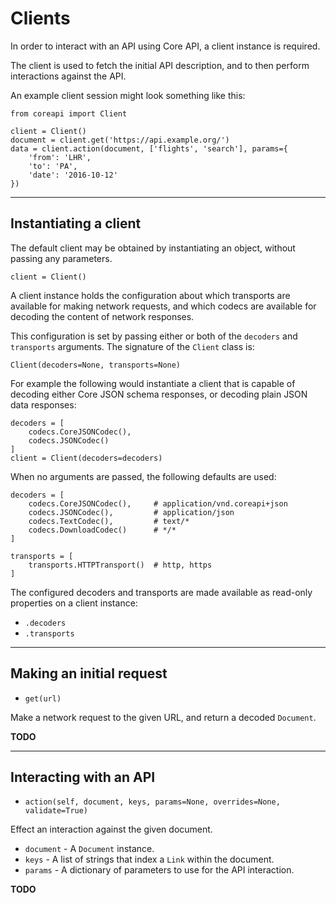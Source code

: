 # Clients

In order to interact with an API using Core API, a client instance is required.

The client is used to fetch the initial API description, and to then perform
interactions against the API.

An example client session might look something like this:

    from coreapi import Client

    client = Client()
    document = client.get('https://api.example.org/')
    data = client.action(document, ['flights', 'search'], params={
        'from': 'LHR',
        'to': 'PA',
        'date': '2016-10-12'
    })

---

## Instantiating a client

The default client may be obtained by instantiating an object, without
passing any parameters.

    client = Client()

A client instance holds the configuration about which transports are available
for making network requests, and which codecs are available for decoding the
content of network responses.

This configuration is set by passing either or both of the `decoders` and
`transports` arguments. The signature of the `Client` class is:

    Client(decoders=None, transports=None)

For example the following would instantiate a client that is capable of
decoding either Core JSON schema responses, or decoding plain JSON
data responses:

    decoders = [
        codecs.CoreJSONCodec(),
        codecs.JSONCodec()
    ]
    client = Client(decoders=decoders)

When no arguments are passed, the following defaults are used:

    decoders = [
        codecs.CoreJSONCodec(),     # application/vnd.coreapi+json
        codecs.JSONCodec(),         # application/json
        codecs.TextCodec(),         # text/*
        codecs.DownloadCodec()      # */*
    ]

    transports = [
        transports.HTTPTransport()  # http, https
    ]

The configured decoders and transports are made available as read-only
properties on a client instance:

* `.decoders`
* `.transports`

---

## Making an initial request

* `get(url)`

Make a network request to the given URL, and return a decoded `Document`.

**TODO**

---

## Interacting with an API

* `action(self, document, keys, params=None, overrides=None, validate=True)`

Effect an interaction against the given document.

* `document` - A `Document` instance.
* `keys` - A list of strings that index a `Link` within the document.
* `params` - A dictionary of parameters to use for the API interaction.

**TODO**
